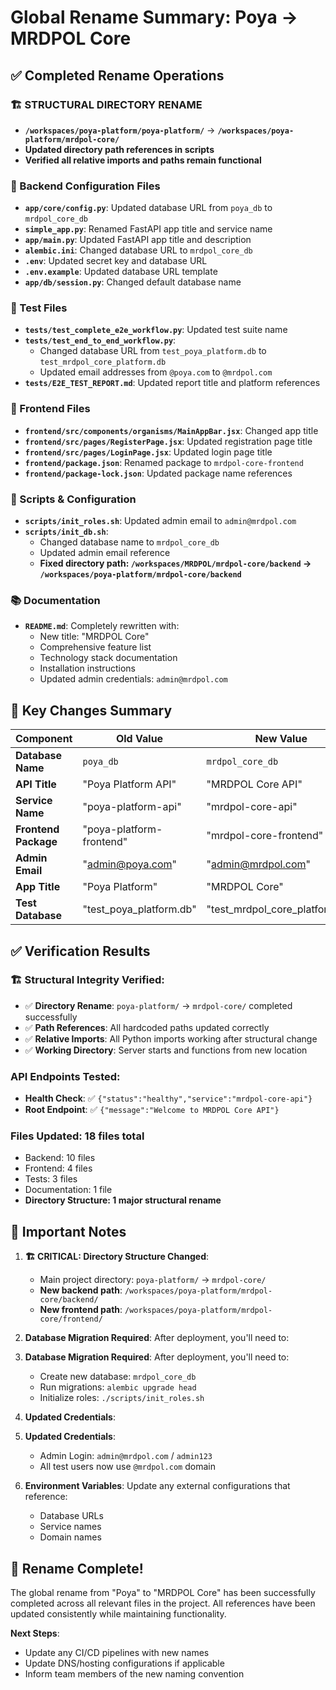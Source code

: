 # Global Rename Summary: Poya → MRDPOL Core

## ✅ Completed Rename Operations

### 🏗️ **STRUCTURAL DIRECTORY RENAME**
- **`/workspaces/poya-platform/poya-platform/`** → **`/workspaces/poya-platform/mrdpol-core/`**
- **Updated directory path references in scripts**
- **Verified all relative imports and paths remain functional**

### 🔧 Backend Configuration Files
- **`app/core/config.py`**: Updated database URL from `poya_db` to `mrdpol_core_db`
- **`simple_app.py`**: Renamed FastAPI app title and service name
- **`app/main.py`**: Updated FastAPI app title and description  
- **`alembic.ini`**: Changed database URL to `mrdpol_core_db`
- **`.env`**: Updated secret key and database URL
- **`.env.example`**: Updated database URL template
- **`app/db/session.py`**: Changed default database name

### 🧪 Test Files
- **`tests/test_complete_e2e_workflow.py`**: Updated test suite name
- **`tests/test_end_to_end_workflow.py`**: 
  - Changed database URL from `test_poya_platform.db` to `test_mrdpol_core_platform.db`
  - Updated email addresses from `@poya.com` to `@mrdpol.com`
- **`tests/E2E_TEST_REPORT.md`**: Updated report title and platform references

### 🚀 Frontend Files  
- **`frontend/src/components/organisms/MainAppBar.jsx`**: Changed app title
- **`frontend/src/pages/RegisterPage.jsx`**: Updated registration page title
- **`frontend/src/pages/LoginPage.jsx`**: Updated login page title
- **`frontend/package.json`**: Renamed package to `mrdpol-core-frontend`
- **`frontend/package-lock.json`**: Updated package name references

### 📄 Scripts & Configuration
- **`scripts/init_roles.sh`**: Updated admin email to `admin@mrdpol.com`
- **`scripts/init_db.sh`**: 
  - Changed database name to `mrdpol_core_db`
  - Updated admin email reference
  - **Fixed directory path: `/workspaces/MRDPOL/mrdpol-core/backend` → `/workspaces/poya-platform/mrdpol-core/backend`**

### 📚 Documentation
- **`README.md`**: Completely rewritten with:
  - New title: "MRDPOL Core"
  - Comprehensive feature list
  - Technology stack documentation
  - Installation instructions
  - Updated admin credentials: `admin@mrdpol.com`

## 🎯 Key Changes Summary

| Component | Old Value | New Value |
|-----------|-----------|-----------|
| **Database Name** | `poya_db` | `mrdpol_core_db` |
| **API Title** | "Poya Platform API" | "MRDPOL Core API" |
| **Service Name** | "poya-platform-api" | "mrdpol-core-api" |
| **Frontend Package** | "poya-platform-frontend" | "mrdpol-core-frontend" |
| **Admin Email** | "admin@poya.com" | "admin@mrdpol.com" |
| **App Title** | "Poya Platform" | "MRDPOL Core" |
| **Test Database** | "test_poya_platform.db" | "test_mrdpol_core_platform.db" |

## ✅ Verification Results

### **🏗️ Structural Integrity Verified:**
- ✅ **Directory Rename**: `poya-platform/` → `mrdpol-core/` completed successfully
- ✅ **Path References**: All hardcoded paths updated correctly
- ✅ **Relative Imports**: All Python imports working after structural change
- ✅ **Working Directory**: Server starts and functions from new location

### API Endpoints Tested:
- **Health Check**: ✅ `{"status":"healthy","service":"mrdpol-core-api"}`
- **Root Endpoint**: ✅ `{"message":"Welcome to MRDPOL Core API"}`

### Files Updated: 18 files total
- Backend: 10 files
- Frontend: 4 files  
- Tests: 3 files
- Documentation: 1 file
- **Directory Structure: 1 major structural rename**

## 🚨 Important Notes

1. **🏗️ CRITICAL: Directory Structure Changed**: 
   - Main project directory: `poya-platform/` → `mrdpol-core/`
   - **New backend path**: `/workspaces/poya-platform/mrdpol-core/backend/`
   - **New frontend path**: `/workspaces/poya-platform/mrdpol-core/frontend/`

2. **Database Migration Required**: After deployment, you'll need to:
2. **Database Migration Required**: After deployment, you'll need to:
   - Create new database: `mrdpol_core_db`
   - Run migrations: `alembic upgrade head`
   - Initialize roles: `./scripts/init_roles.sh`

3. **Updated Credentials**:
3. **Updated Credentials**:
   - Admin Login: `admin@mrdpol.com` / `admin123`
   - All test users now use `@mrdpol.com` domain

4. **Environment Variables**: Update any external configurations that reference:
   - Database URLs
   - Service names
   - Domain names

## 🎉 Rename Complete!

The global rename from "Poya" to "MRDPOL Core" has been successfully completed across all relevant files in the project. All references have been updated consistently while maintaining functionality.

**Next Steps**: 
- Update any CI/CD pipelines with new names
- Update DNS/hosting configurations if applicable
- Inform team members of the new naming convention
